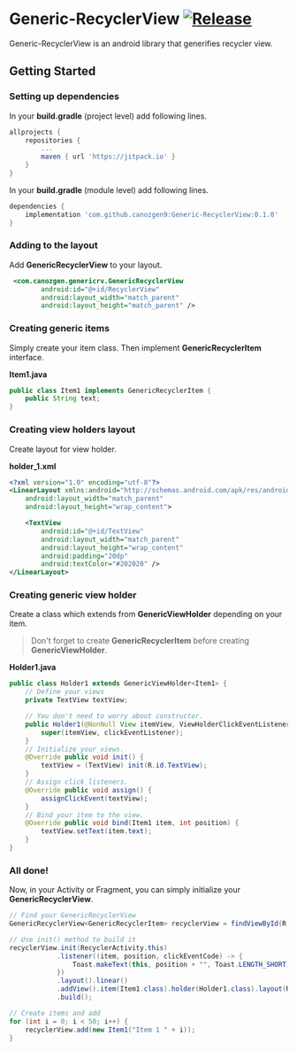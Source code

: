 # Generic-RecyclerView [![Release](https://jitpack.io/v/canozgen9/Generic-RecyclerView.svg)](https://jitpack.io/#canozgen9/Generic-RecyclerView)

Generic-RecyclerView is an android library that generifies recycler view.

## Getting Started
### Setting up dependencies
In your **build.gradle** (project level) add following lines.
```gradle
allprojects {
	repositories {
		...
		maven { url 'https://jitpack.io' }
	}
}
```

In your **build.gradle** (module level) add following lines.
```gradle
dependencies {
	implementation 'com.github.canozgen9:Generic-RecyclerView:0.1.0'
}
```

### Adding to the layout
Add **GenericRecyclerView** to your layout.
```xml
 <com.canozgen.genericrv.GenericRecyclerView
        android:id="@+id/RecyclerView"
        android:layout_width="match_parent"
        android:layout_height="match_parent" />
```
### Creating generic items
Simply create your item class. Then implement **GenericRecyclerItem** interface.

**Item1.java**
```java
public class Item1 implements GenericRecyclerItem {
    public String text;
}
```

### Creating view holders layout
Create layout for view holder.

**holder_1.xml**
```xml
<?xml version="1.0" encoding="utf-8"?>
<LinearLayout xmlns:android="http://schemas.android.com/apk/res/android"
    android:layout_width="match_parent"
    android:layout_height="wrap_content">

    <TextView
        android:id="@+id/TextView"
        android:layout_width="match_parent"
        android:layout_height="wrap_content"
        android:padding="20dp"
        android:textColor="#202020" />
</LinearLayout>
```

### Creating generic view holder
Create a class which extends from **GenericViewHolder** depending on your item.
>  Don't forget to create **GenericRecyclerItem** before creating **GenericViewHolder**.

**Holder1.java**
```java
public class Holder1 extends GenericViewHolder<Item1> {
    // Define your views
    private TextView textView;

    // You don't need to worry about constructor.
    public Holder1(@NonNull View itemView, ViewHolderClickEventListener clickEventListener) {
        super(itemView, clickEventListener);
    }
    // Initialize your views. 
    @Override public void init() {
        textView = (TextView) init(R.id.TextView);
    }
    // Assign click listeners.
    @Override public void assign() {
        assignClickEvent(textView);
    }
    // Bind your item to the view.
    @Override public void bind(Item1 item, int position) {
        textView.setText(item.text);
    }
}
```

### All done!
Now, in your Activity or Fragment, you can simply initialize your **GenericRecyclerView**.

```java
// Find your GenericRecyclerView
GenericRecyclerView<GenericRecyclerItem> recyclerView = findViewById(R.id.RecyclerView);

// Use init() method to build it
recyclerView.init(RecyclerActivity.this)
            .listener((item, position, clickEventCode) -> {
                Toast.makeText(this, position + "", Toast.LENGTH_SHORT).show();
            })
            .layout().linear()
            .addView().item(Item1.class).holder(Holder1.class).layout(R.layout.holder_1).span(1)
            .build();

// Create items and add
for (int i = 0; i < 50; i++) {
	recyclerView.add(new Item1("Item 1 " + i));
}
```

